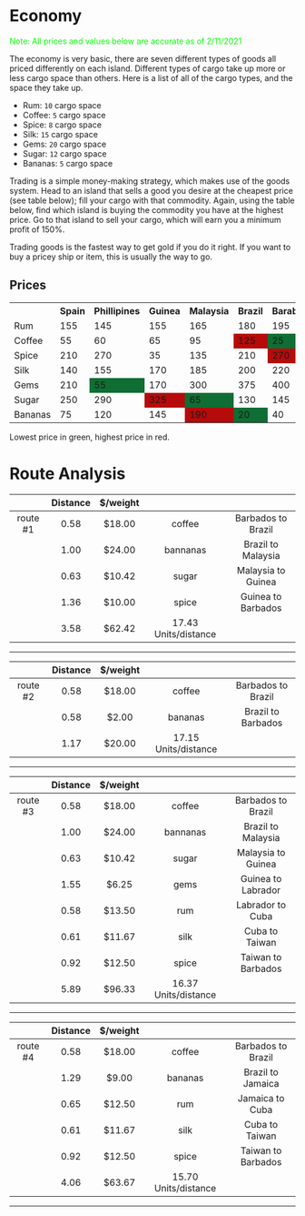 # Economy

<p style="color:#00FF00;">Note: All prices and values below are accurate as of 2/11/2021</p>

The economy is very basic, there are seven different types of goods all priced differently on each island. Different types of cargo take up more or less cargo space than others. Here is a list of all of the cargo types, and the space they take up.

- Rum: `10` cargo space
- Coffee: `5` cargo space
- Spice: `8` cargo space
- Silk: `15` cargo space
- Gems: `20` cargo space
- Sugar: `12` cargo space
- Bananas: `5` cargo space

Trading is a simple money-making strategy, which makes use of the goods system. Head to an island that sells a good you desire at the cheapest price (see table below); fill your cargo with that commodity. Again, using the table below, find which island is buying the commodity you have at the highest price. Go to that island to sell your cargo, which will earn you a minimum profit of 150%.

Trading goods is the fastest way to get gold if you do it right. If you want to buy a pricey ship or item, this is usually the way to go.

## Prices

<table class="cargo-table">
    <tbody>
        <tr>
            <th></th>
            <th>Spain </th>
            <th>Phillipines </th>
            <th>Guinea </th>
            <th>Malaysia </th>
            <th>Brazil </th>
            <th>Barabados </th>
            <th>Taiwan </th>
            <th>Cuba </th>
            <th>Labrador </th>
            <th>Jamaica </th>
        </tr>
        <tr>
            <td>Rum</td>
            <td>155</td><!-- Spain -->
            <td>145</td><!-- Philippines-->
            <td>155</td><!-- Guinea -->
            <td>165</td><!-- Malaysia -->
            <td>180</td><!-- Brazil -->
            <td>195</td><!-- Barbados -->
            <td>210</td><!-- Taiwan -->
            <td style="background:#b50b0b;">270</td><!-- Cuba -->
            <td style="background:#0f6e33;">70</td><!-- Labrador -->
            <td>170</td><!-- Jamaica -->
        </tr>
        <tr>
            <td>Coffee</td>
            <td>55</td><!-- Spain -->
            <td>60</td><!-- Philippines -->
            <td>65</td><!-- Guinea -->
            <td>95</td><!-- Malaysia -->
            <td style="background:#b50b0b;">125</td><!-- Brazil -->
            <td style="background:#0f6e33;">25</td><!-- Barbados -->
            <td>35</td><!-- Taiwan -->
            <td>40</td><!-- Cuba -->
            <td>45</td><!-- Labrador -->
            <td>55</td><!-- Jamaica -->
        </tr>
        <tr>
            <td>Spice</td>
            <td>210</td><!-- Spain -->
            <td>270</td><!-- Philippines-->
            <td>35</td><!-- Guinea -->
            <td>135</td><!-- Malaysia -->
            <td>210</td><!-- Brazil -->
            <td style="background:#b50b0b;">270</td><!-- Barbados -->
            <td style="background:#0f6e33;">35</td><!-- Taiwan -->
            <td>90</td><!-- Cuba -->
            <td>120</td><!-- Labrador -->
            <td>130</td><!-- Jamaica -->
        </tr>
        <tr>
            <td>Silk</td>
            <td>140</td><!-- Spain -->
            <td>155</td><!-- Philippines -->
            <td>170</td><!-- Guinea -->
            <td>185</td><!-- Malaysia -->
            <td>200</td><!-- Brazil -->
            <td>220</td><!-- Barbados -->
            <td style="background:#b50b0b;">375</td><!-- Taiwan -->
            <td style="background:#0f6e33;">70</td><!-- Cuba -->
            <td>110</td><!-- Labrador -->
            <td>170</td><!-- Jamaica -->
        </tr>
        <tr>
            <td>Gems</td>
            <td>210</td><!-- Spain -->
            <td style="background:#0f6e33;">55</td><!-- Philippines -->
            <td>170</td><!-- Guinea -->
            <td>300</td><!-- Malaysia -->
            <td>375</td><!-- Brazil -->
            <td>400</td><!-- Barbados -->
            <td>475</td><!-- Taiwan -->
            <td>525</td><!-- Cuba -->
            <td style="background:#b50b0b;">625</td><!-- Labrador -->
            <td>375</td><!-- Jamaica -->
        </tr>
        <tr>
            <td>Sugar</td>
            <td>250</td><!-- Spain -->
            <td>290</td><!-- Philippines -->
            <td style="background:#b50b0b;">325</td><!-- Guinea -->
            <td style="background:#0f6e33;">65</td><!-- Malaysia -->
            <td>130</td><!-- Brazil -->
            <td>145</td><!-- Barbados -->
            <td>180</td><!-- Taiwan -->
            <td>190</td><!-- Cuba -->
            <td>215</td><!-- Labrador -->
            <td>210</td><!-- Jamaica -->
        </tr>
        <tr>
            <td>Bananas</td>
            <td>75</td><!-- Spain -->
            <td>120</td><!-- Philippines -->
            <td>145</td><!-- Guinea -->
            <td style="background:#b50b0b;">190</td><!-- Malaysia -->
            <td style="background:#0f6e33;">20</td><!-- Brazil -->
            <td>40</td><!-- Barbados -->
            <td>45</td><!-- Taiwan -->
            <td>60</td><!-- Cuba -->
            <td>75</td><!-- Labrador -->
            <td>110</td><!-- Jamaica -->
        </tr>
    </tbody>
</table>

<p>Lowest price in green, highest price in red.</p>

# Route Analysis
||Distance|$/weight|||
|:-----:|:-----:|:-----:|:-----:|:-----:|
|route #1|0.58|$18.00|coffee|Barbados to Brazil|
||1.00|$24.00|bannanas|Brazil to Malaysia|
||0.63|$10.42|sugar|Malaysia to Guinea|
||1.36|$10.00|spice|Guinea to Barbados|
||3.58|$62.42|17.43 Units/distance||
---
||Distance|$/weight|||
|:-----:|:-----:|:-----:|:-----:|:-----:|
|route #2|0.58|$18.00|coffee|Barbados to Brazil|
||0.58|$2.00|bananas|Brazil to Barbados|
||1.17|$20.00|17.15 Units/distance||
---
||Distance|$/weight|||
|:-----:|:-----:|:-----:|:-----:|:-----:|
|route #3|0.58|$18.00|coffee|Barbados to Brazil|
||1.00|$24.00|bannanas|Brazil to Malaysia|
||0.63|$10.42|sugar|Malaysia to Guinea|
||1.55|$6.25|gems|Guinea to Labrador|
||0.58|$13.50|rum|Labrador to Cuba|
||0.61|$11.67|silk|Cuba to Taiwan|
||0.92|$12.50|spice|Taiwan to Barbados|
||5.89|$96.33|16.37 Units/distance||
---
||Distance|$/weight|||
|:-----:|:-----:|:-----:|:-----:|:-----:|
|route #4|0.58|$18.00|coffee|Barbados to Brazil|
||1.29|$9.00|bananas|Brazil to Jamaica|
||0.65|$12.50|rum|Jamaica to Cuba|
||0.61|$11.67|silk|Cuba to Taiwan|
||0.92|$12.50|spice|Taiwan to Barbados|
||4.06|$63.67|15.70 Units/distance||
---